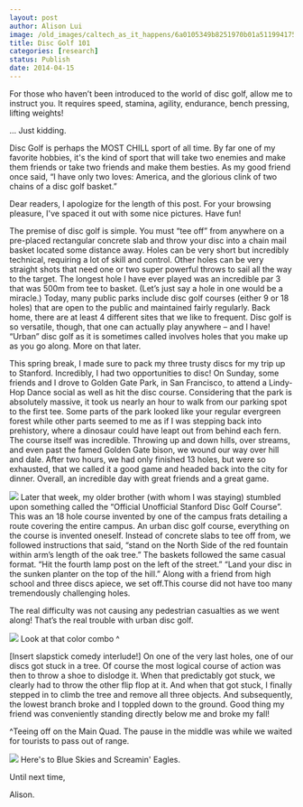 ```yaml
---
layout: post
author: Alison Lui
image: /old_images/caltech_as_it_happens/6a0105349b8251970b01a511994175970c.jpg
title: Disc Golf 101 
categories: [research]
status: Publish
date: 2014-04-15
---
```



For those who haven’t been introduced to the world of disc golf, allow me to instruct you. It requires speed, stamina, agility, endurance, bench pressing, lifting weights!

… Just kidding.

Disc Golf is perhaps the MOST CHILL sport of all time. By far one of my favorite hobbies, it's the kind of sport that will take two enemies and make them friends or take two friends and make them besties. As my good friend once said, “I have only two loves: America, and the glorious clink of two chains of a disc golf basket.”

Dear readers, I apologize for the length of this post. For your browsing pleasure, I've spaced it out with some nice pictures. Have fun!

The premise of disc golf is simple. You must “tee off” from anywhere on a pre-placed rectangular concrete slab and throw your disc into a chain mail basket located some distance away. Holes can be very short but incredibly technical, requiring a lot of skill and control. Other holes can be very straight shots that need one or two super powerful throws to sail all the way to the target. The longest hole I have ever played was an incredible par 3 that was 500m from tee to basket. (Let’s just say a hole in one would be a miracle.) Today, many public parks include disc golf courses (either 9 or 18 holes) that are open to the public and maintained fairly regularly. Back home, there are at least 4 different sites that we like to frequent. Disc golf is so versatile, though, that one can actually play anywhere – and I have! “Urban” disc golf as it is sometimes called involves holes that you make up as you go along. More on that later.

This spring break, I made sure to pack my three trusty discs for my trip up to Stanford. Incredibly, I had two opportunities to disc! On Sunday, some friends and I drove to Golden Gate Park, in San Francisco, to attend a Lindy-Hop Dance social as well as hit the disc course. Considering that the park is absolutely massive, it took us nearly an hour to walk from our parking spot to the first tee. Some parts of the park looked like your regular evergreen forest while other parts seemed to me as if I was stepping back into prehistory, where a dinosaur could have leapt out from behind each fern. The course itself was incredible. Throwing up and down hills, over streams, and even past the famed Golden Gate bison, we wound our way over hill and dale. After two hours, we had only finished 13 holes, but were so exhausted, that we called it a good game and headed back into the city for dinner. Overall, an incredible day with great friends and a great game.


![](/old_images/6a0105349b8251970b01a3fce991ba970b.jpg)
Later that week, my older brother (with whom I was staying) stumbled upon something called the “Official Unofficial Stanford Disc Golf Course”. This was an 18 hole course invented by one of the campus frats detailing a route covering the entire campus. An urban disc golf course, everything on the course is invented oneself. Instead of concrete slabs to tee off from, we followed instructions that said, “stand on the North Side of the red fountain within arm’s length of the oak tree.” The baskets followed the same casual format. “Hit the fourth lamp post on the left of the street.” “Land your disc in the sunken planter on the top of the hill.” Along with a friend from high school and three discs apiece, we set off.This course did not have too many tremendously challenging holes.

The real difficulty was not causing any pedestrian casualties as we went along! That’s the real trouble with urban disc golf.


![](/old_images/6a0105349b8251970b01a73da44a5e970d.jpg)
Look at that color combo ^

[Insert slapstick comedy interlude!] On one of the very last holes, one of our discs got stuck in a tree. Of course the most logical course of action was then to throw a shoe to dislodge it. When that predictably got stuck, we clearly had to throw the other flip flop at it. And when that got stuck, I finally stepped in to climb the tree and remove all three objects. And subsequently, the lowest branch broke and I toppled down to the ground. Good thing my friend was conveniently standing directly below me and broke my fall!

^Teeing off on the Main Quad. The pause in the middle was while we waited for tourists to pass out of range.


![](/old_images/caltech_as_it_happens/6a0105349b8251970b01a73daa5e24970d.jpg)
Here's to Blue Skies and Screamin' Eagles.

Until next time,

Alison.

